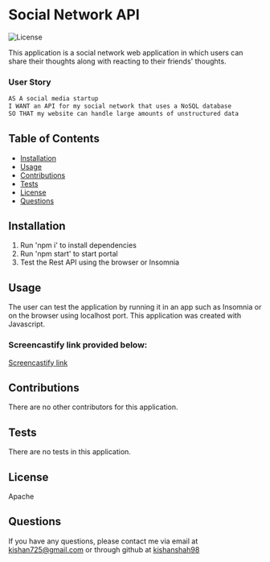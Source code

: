 # Social Network API
![License](https://img.shields.io/badge/license-Apache-green.png)

This application is a social network web application in which users can share their thoughts along with reacting to their friends' thoughts. 

### User Story

```md
AS A social media startup
I WANT an API for my social network that uses a NoSQL database
SO THAT my website can handle large amounts of unstructured data
```

## Table of Contents
* [Installation](#installation)
* [Usage](#usage)
* [Contributions](#contributions)
* [Tests](#tests)
* [License](#license)
* [Questions](#questions)

## Installation
1. Run 'npm i' to install dependencies
2. Run 'npm start' to start portal
3. Test the Rest API using the browser or Insomnia

## Usage
The user can test the application by running it in an app such as Insomnia or on the browser using localhost port. This application was created with Javascript. 

### Screencastify link provided below:
[Screencastify link]()

## Contributions
There are no other contributors for this application.

## Tests
There are no tests in this application.

## License
Apache

## Questions
If you have any questions, please contact me via email at [kishan725@gmail.com](mailto:kishan725@gmail.com) or through github at [kishanshah98](https://github.com/kishanshah98)
